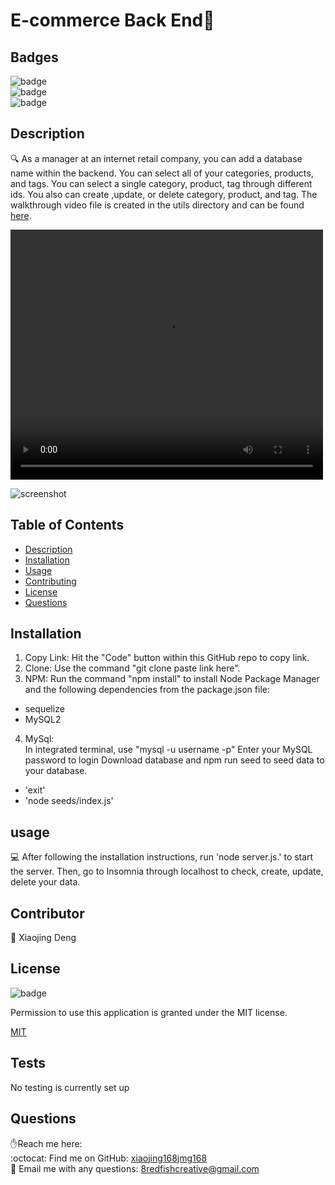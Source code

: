 <h1>E-commerce Back End👋</h1>

## Badges
![badge](https://img.shields.io/github/languages/top/xiaojing168jmg168//e-commerce-backend)
<br> 
![badge](https://img.shields.io/github/languages/count/xiaojing168jmg168//e-commerce-backend)
<br>
![badge](https://img.shields.io/badge/license-MIT-brightgreen)


## Description
🔍 As a manager at an internet retail company, you can add a database name within the backend. You can select all of your categories, products, and tags. You can select a single category, product, tag through different ids. You also can create ,update, or delete category, product, and tag. The walkthrough video file is created in the utils directory and can be found [here](utils/E-Commerce-2.mp4).

<video  width="500" height="400" controls>
  <source src="utils/ecommerce-4.mp4" type="video/mp4">
</video>

![screenshot](utils/screenshot.jpg)

## Table of Contents
- [Description](#description)
- [Installation](#installation)
- [Usage](#usage)
- [Contributing](#contributing)
- [License](#license)
- [Questions](#questions)


## Installation
1. Copy Link: Hit the "Code" button within this GitHub repo to  copy link.<br/>
2. Clone: Use the command "git clone paste link here".<br/>
3. NPM: Run the command "npm install" to install Node Package  Manager and the following dependencies from the package.json file:<br/>
-  sequelize<br/>
-  MySQL2<br/>
4. MySql:<br/>
In integrated terminal, use "mysql -u username -p"
Enter your MySQL password to login
Download database and npm run seed to seed data to your database.
-  'exit'<br/>
- 'node seeds/index.js'

   


## usage
💻 After following the installation instructions, run 'node server.js.' to start the server. Then, go to Insomnia through localhost to check, create, update, delete your data.



## Contributor
👥 Xiaojing Deng


## License

![badge](https://img.shields.io/badge/license-MIT-brightgreen)</br>
<p>Permission to use this application is granted under the MIT license.</p>
 
[MIT](https://choosealicense.com/licenses/mit)



## Tests
No testing is currently set up

## Questions
✋Reach me here:<br/>
:octocat: Find me on GitHub: [xiaojing168jmg168](https://github.com/xiaojing168jmg168)<br/>
📩 Email me with any questions: 8redfishcreative@gmail.com



